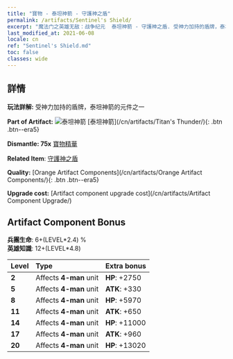 ```yaml
---
title: "寶物 - 泰坦神箭 - 守護神之盾"
permalink: /artifacts/Sentinel's Shield/
excerpt: "魔法门之英雄无敌：战争纪元  泰坦神箭 - 守護神之盾. 受神力加持的盾牌，泰坦神箭的元件之一"
last_modified_at: 2021-06-08
locale: cn
ref: "Sentinel's Shield.md"
toc: false
classes: wide
---
```




## 詳情

 **玩法詳解:** 受神力加持的盾牌，泰坦神箭的元件之一

 **Part of Artifact:** ![泰坦神箭](/images/t/icon_artifact_42.png) [泰坦神箭](/cn/artifacts/Titan's Thunder/){: .btn .btn--era5}

 **Dismantle: 75x** [寶物精華](/cn/Items/con_905/)

 **Related Item**: [守護神之盾](/cn/Items/art_157/)

 **Quality:** [Orange Artifact Components](/cn/artifacts/Orange Artifact Components/){: .btn .btn--era5}

 **Upgrade cost:** [Artifact component upgrade cost](/cn/artifacts/Artifact Component Upgrade/)

## Artifact Component Bonus

  **兵團生命**: 6+(LEVEL\*2.4) %<br/>**英雄知識**: 12+(LEVEL\*4.8)

  |  Level  | Type |    Extra bonus  | 
  |:--------|:-----|:----------------| 
  | **2** | Affects **4-man** unit | **HP**: +2750 | 
  | **5** | Affects **4-man** unit | **ATK**: +330 | 
  | **8** | Affects **4-man** unit | **HP**: +5970 | 
  | **11** | Affects **4-man** unit | **ATK**: +650 | 
  | **14** | Affects **4-man** unit | **HP**: +11000 | 
  | **17** | Affects **4-man** unit | **ATK**: +960 | 
  | **20** | Affects **4-man** unit | **HP**: +13020 | 

